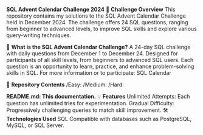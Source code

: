 **SQL Advent Calendar Challenge 2024**
📅 **Challenge Overview**
This repository contains my solutions to the SQL Advent Calendar Challenge held in December 2024. The challenge offers 24 SQL questions, ranging from beginner to advanced levels, to improve SQL skills and explore various query-writing techniques.

🚀 **What is the SQL Advent Calendar Challenge?**
A 24-day SQL challenge with daily questions from December 1 to December 24.
Designed for participants of all skill levels, from beginners to advanced SQL users.
Each question is an opportunity to learn, practice, and enhance problem-solving skills in SQL.
For more information or to participate: SQL Calendar

📁 **Repository Contents**
/Easy: 
/Medium: 
/Hard: 

**README.md: This documentation.**
💡 **Features**
Unlimited Attempts: Each question has unlimited tries for experimentation.
Gradual Difficulty: Progressively challenging queries to match skill improvement.
🛠️ **Technologies Used**
SQL
Compatible with databases such as PostgreSQL, MySQL, or SQL Server.

